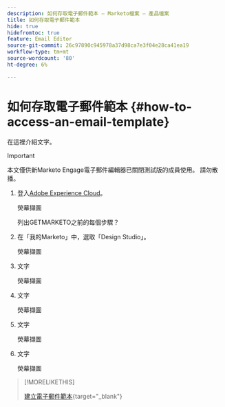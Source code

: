 ```yaml
---
description: 如何存取電子郵件範本 — Marketo檔案 — 產品檔案
title: 如何存取電子郵件範本
hide: true
hidefromtoc: true
feature: Email Editor
source-git-commit: 26c97890c945978a37d98ca7e3f04e28ca41ea19
workflow-type: tm+mt
source-wordcount: '80'
ht-degree: 6%

---
```


# 如何存取電子郵件範本 {#how-to-access-an-email-template}

在這裡介紹文字。

>[!IMPORTANT]
>
>本文僅供新Marketo Engage電子郵件編輯器已關閉測試版的成員使用。 請勿散播。

1. 登入[Adobe Experience Cloud](https://experiencecloud.adobe.com/)。

   熒幕擷圖

   列出GETMARKETO之前的每個步驟？

1. 在「我的Marketo」中，選取「Design Studio」。

   熒幕擷圖

1. 文字

   熒幕擷圖

1. 文字

   熒幕擷圖

1. 文字

   熒幕擷圖

1. 文字

   熒幕擷圖

>[!MORELIKETHIS]
>
>[建立電子郵件範本](/help/marketo/product-docs/email-marketing/general/beta-new-email-editor/create-an-email-template.md){target="_blank"}
